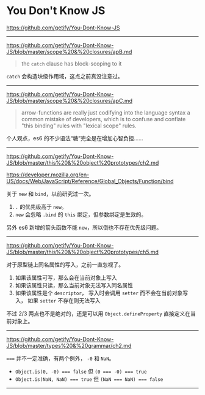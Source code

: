 # You Don't Know JS

https://github.com/getify/You-Dont-Know-JS

---

https://github.com/getify/You-Dont-Know-JS/blob/master/scope%20&%20closures/apB.md

> the `catch` clause has block-scoping to it

`catch` 会构造块级作用域，这点之前真没注意过。

---

https://github.com/getify/You-Dont-Know-JS/blob/master/scope%20&%20closures/apC.md

> arrow-functions are really just codifying into the language syntax a common
> mistake of developers, which is to confuse and conflate "this binding" rules
> with "lexical scope" rules.

个人观点，es6 的不少语法“糖”完全是在增加心智负担……

---

https://github.com/getify/You-Dont-Know-JS/blob/master/this%20&%20object%20prototypes/ch2.md

https://developer.mozilla.org/en-US/docs/Web/JavaScript/Reference/Global_Objects/Function/bind

关于 `new` 和 `bind`，以前研究过一次。

1. `.` 的优先级高于 `new`。
2. `new` 会忽略 `.bind` 的 `this` 绑定，但参数绑定是生效的。

另外 es6 新增的箭头函数不能 `new`，所以倒也不存在优先级问题。

---

https://github.com/getify/You-Dont-Know-JS/blob/master/this%20&%20object%20prototypes/ch5.md

对于原型链上同名属性的写入，之前一直忽视了。

1. 如果该属性可写，那么会在当前对象上写入
2. 如果该属性只读，那么当前对象无法写入同名属性
3. 如果该属性是个 `descriptor`， 写入时会调用 `setter` 而不会在当前对象写入，
如果 `setter` 不存在则无法写入

不过 2/3 两点也不是绝对的，还是可以用 `Object.defineProperty` 直接定义在当前对象上。

---

https://github.com/getify/You-Dont-Know-JS/blob/master/types%20&%20grammar/ch2.md

`===` 并不一定准确，有两个例外， `-0` 和 `NaN`。

+ `Object.is(0, -0) === false` 但 `(0 === -0) === true`
+ `Object.is(NaN, NaN) === true` 但 `(NaN === NaN) === false`

---
